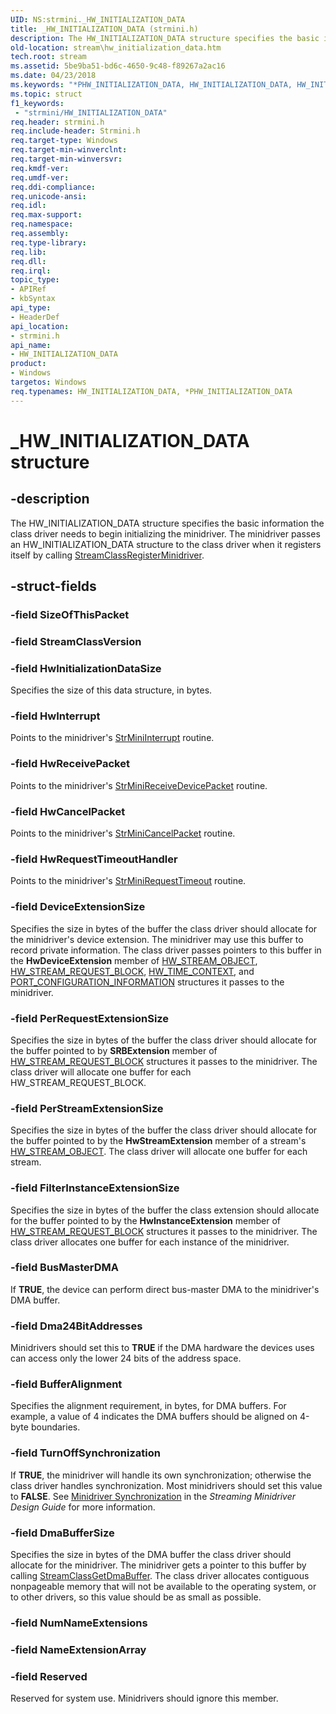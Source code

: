 ```yaml
---
UID: NS:strmini._HW_INITIALIZATION_DATA
title: _HW_INITIALIZATION_DATA (strmini.h)
description: The HW_INITIALIZATION_DATA structure specifies the basic information the class driver needs to begin initializing the minidriver.
old-location: stream\hw_initialization_data.htm
tech.root: stream
ms.assetid: 5be9ba51-bd6c-4650-9c48-f89267a2ac16
ms.date: 04/23/2018
ms.keywords: "*PHW_INITIALIZATION_DATA, HW_INITIALIZATION_DATA, HW_INITIALIZATION_DATA structure [Streaming Media Devices], PHW_INITIALIZATION_DATA, PHW_INITIALIZATION_DATA structure pointer [Streaming Media Devices], _HW_INITIALIZATION_DATA, _HW_INITIALIZATION_DATA structure [Streaming Media Devices], strclass-struct_7c987d6a-732c-4de9-b98a-b68873458c41.xml, stream.hw_initialization_data, strmini/HW_INITIALIZATION_DATA, strmini/PHW_INITIALIZATION_DATA"
ms.topic: struct
f1_keywords:
 - "strmini/HW_INITIALIZATION_DATA"
req.header: strmini.h
req.include-header: Strmini.h
req.target-type: Windows
req.target-min-winverclnt: 
req.target-min-winversvr: 
req.kmdf-ver: 
req.umdf-ver: 
req.ddi-compliance: 
req.unicode-ansi: 
req.idl: 
req.max-support: 
req.namespace: 
req.assembly: 
req.type-library: 
req.lib: 
req.dll: 
req.irql: 
topic_type:
- APIRef
- kbSyntax
api_type:
- HeaderDef
api_location:
- strmini.h
api_name:
- HW_INITIALIZATION_DATA
product:
- Windows
targetos: Windows
req.typenames: HW_INITIALIZATION_DATA, *PHW_INITIALIZATION_DATA
---
```


# _HW_INITIALIZATION_DATA structure


## -description


The HW_INITIALIZATION_DATA structure specifies the basic information the class driver needs to begin initializing the minidriver. The minidriver passes an HW_INITIALIZATION_DATA structure to the class driver when it registers itself by calling <a href="https://docs.microsoft.com/windows-hardware/drivers/ddi/strmini/nf-strmini-streamclassregisteradapter">StreamClassRegisterMinidriver</a>.


## -struct-fields




### -field SizeOfThisPacket

 


### -field StreamClassVersion

 


### -field HwInitializationDataSize

Specifies the size of this data structure, in bytes.


### -field HwInterrupt

Points to the minidriver's <a href="https://docs.microsoft.com/windows-hardware/drivers/ddi/strmini/nc-strmini-phw_interrupt">StrMiniInterrupt</a> routine.


### -field HwReceivePacket

Points to the minidriver's <a href="https://docs.microsoft.com/windows-hardware/drivers/ddi/strmini/nc-strmini-phw_receive_device_srb">StrMiniReceiveDevicePacket</a> routine.


### -field HwCancelPacket

Points to the minidriver's <a href="https://docs.microsoft.com/windows-hardware/drivers/ddi/strmini/nc-strmini-phw_cancel_srb">StrMiniCancelPacket</a> routine.


### -field HwRequestTimeoutHandler

Points to the minidriver's <a href="https://docs.microsoft.com/windows-hardware/drivers/ddi/strmini/nc-strmini-phw_request_timeout_handler">StrMiniRequestTimeout</a> routine.


### -field DeviceExtensionSize

Specifies the size in bytes of the buffer the class driver should allocate for the minidriver's device extension. The minidriver may use this buffer to record private information. The class driver passes pointers to this buffer in the <b>HwDeviceExtension</b> member of <a href="https://docs.microsoft.com/windows-hardware/drivers/ddi/strmini/ns-strmini-_hw_stream_object">HW_STREAM_OBJECT</a>, <a href="https://docs.microsoft.com/windows-hardware/drivers/ddi/strmini/ns-strmini-_hw_stream_request_block">HW_STREAM_REQUEST_BLOCK</a>, <a href="https://docs.microsoft.com/windows-hardware/drivers/ddi/strmini/ns-strmini-_hw_time_context">HW_TIME_CONTEXT</a>, and <a href="https://docs.microsoft.com/windows-hardware/drivers/ddi/strmini/ns-strmini-_port_configuration_information">PORT_CONFIGURATION_INFORMATION</a> structures it passes to the minidriver.


### -field PerRequestExtensionSize

Specifies the size in bytes of the buffer the class driver should allocate for the buffer pointed to by <b>SRBExtension</b> member of <a href="https://docs.microsoft.com/windows-hardware/drivers/ddi/strmini/ns-strmini-_hw_stream_request_block">HW_STREAM_REQUEST_BLOCK</a> structures it passes to the minidriver. The class driver will allocate one buffer for each HW_STREAM_REQUEST_BLOCK.


### -field PerStreamExtensionSize

Specifies the size in bytes of the buffer the class driver should allocate for the buffer pointed to by the <b>HwStreamExtension</b> member of a stream's <a href="https://docs.microsoft.com/windows-hardware/drivers/ddi/strmini/ns-strmini-_hw_stream_object">HW_STREAM_OBJECT</a>. The class driver will allocate one buffer for each stream.


### -field FilterInstanceExtensionSize

Specifies the size in bytes of the buffer the class extension should allocate for the buffer pointed to by the <b>HwInstanceExtension</b> member of <a href="https://docs.microsoft.com/windows-hardware/drivers/ddi/strmini/ns-strmini-_hw_stream_request_block">HW_STREAM_REQUEST_BLOCK</a> structures it passes to the minidriver. The class driver allocates one buffer for each instance of the minidriver.


### -field BusMasterDMA

If <b>TRUE</b>, the device can perform direct bus-master DMA to the minidriver's DMA buffer.


### -field Dma24BitAddresses

Minidrivers should set this to <b>TRUE</b> if the DMA hardware the devices uses can access only the lower 24 bits of the address space.


### -field BufferAlignment

Specifies the alignment requirement, in bytes, for DMA buffers. For example, a value of 4 indicates the DMA buffers should be aligned on 4-byte boundaries.


### -field TurnOffSynchronization

If <b>TRUE</b>, the minidriver will handle its own synchronization; otherwise the class driver handles synchronization. Most minidrivers should set this value to <b>FALSE</b>. See <a href="https://docs.microsoft.com/windows-hardware/drivers/stream/minidriver-synchronization">Minidriver Synchronization</a> in the <i>Streaming Minidriver Design Guide</i> for more information.


### -field DmaBufferSize

Specifies the size in bytes of the DMA buffer the class driver should allocate for the minidriver. The minidriver gets a pointer to this buffer by calling <a href="https://docs.microsoft.com/windows-hardware/drivers/ddi/strmini/nf-strmini-streamclassgetdmabuffer">StreamClassGetDmaBuffer</a>. The class driver allocates contiguous nonpageable memory that will not be available to the operating system, or to other drivers, so this value should be as small as possible.


### -field NumNameExtensions

 


### -field NameExtensionArray

 


### -field Reserved

Reserved for system use. Minidrivers should ignore this member.

